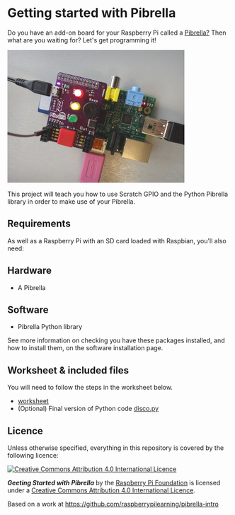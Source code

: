 # Getting started with Pibrella 

Do you have an add-on board for your Raspberry Pi called a [Pibrella?](http://pibrella.com/) Then what are you waiting for? Let's get programming it!

![](pibrella.JPG)

This project will teach you how to use Scratch GPIO and the Python Pibrella library in order to make use of your Pibrella.

## Requirements

As well as a Raspberry Pi with an SD card loaded with Raspbian, you'll also need:

## Hardware

- A Pibrella

## Software

- Pibrella Python library

See more information on checking you have these packages installed, and how to install them, on the software installation page.

## Worksheet & included files

You will need to follow the steps in the worksheet below.

- [worksheet](worksheet.md)
- (Optional) Final version of Python code [disco.py](disco.py)

## Licence

Unless otherwise specified, everything in this repository is covered by the following licence:

[![Creative Commons Attribution 4.0 International Licence](http://i.creativecommons.org/l/by-sa/4.0/88x31.png)](http://creativecommons.org/licenses/by-sa/4.0/)

***Geeting Started with Pibrella*** by the [Raspberry Pi Foundation](http://www.raspberrypi.org) is licensed under a [Creative Commons Attribution 4.0 International Licence](http://creativecommons.org/licenses/by-sa/4.0/).

Based on a work at https://github.com/raspberrypilearning/pibrella-intro
